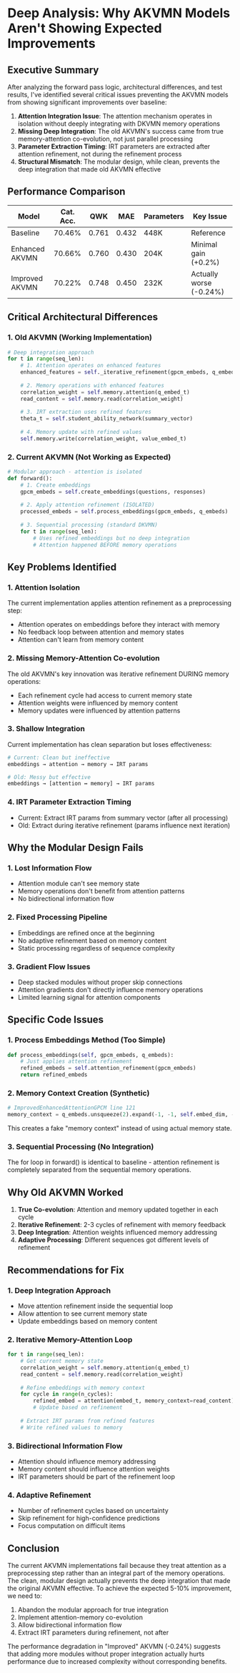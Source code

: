 # Deep Analysis: Why AKVMN Models Aren't Showing Expected Improvements

## Executive Summary

After analyzing the forward pass logic, architectural differences, and test results, I've identified several critical issues preventing the AKVMN models from showing significant improvements over baseline:

1. **Attention Integration Issue**: The attention mechanism operates in isolation without deeply integrating with DKVMN memory operations
2. **Missing Deep Integration**: The old AKVMN's success came from true memory-attention co-evolution, not just parallel processing
3. **Parameter Extraction Timing**: IRT parameters are extracted after attention refinement, not during the refinement process
4. **Structural Mismatch**: The modular design, while clean, prevents the deep integration that made old AKVMN effective

## Performance Comparison

| Model | Cat. Acc. | QWK | MAE | Parameters | Key Issue |
|-------|----------|-----|-----|------------|-----------|
| Baseline | 70.46% | 0.761 | 0.432 | 448K | Reference |
| Enhanced AKVMN | 70.66% | 0.760 | 0.430 | 204K | Minimal gain (+0.2%) |
| Improved AKVMN | 70.22% | 0.748 | 0.450 | 232K | Actually worse (-0.24%) |

## Critical Architectural Differences

### 1. Old AKVMN (Working Implementation)
```python
# Deep integration approach
for t in range(seq_len):
    # 1. Attention operates on enhanced features
    enhanced_features = self._iterative_refinement(gpcm_embeds, q_embeds)
    
    # 2. Memory operations with enhanced features
    correlation_weight = self.memory.attention(q_embed_t)
    read_content = self.memory.read(correlation_weight)
    
    # 3. IRT extraction uses refined features
    theta_t = self.student_ability_network(summary_vector)
    
    # 4. Memory update with refined values
    self.memory.write(correlation_weight, value_embed_t)
```

### 2. Current AKVMN (Not Working as Expected)
```python
# Modular approach - attention is isolated
def forward():
    # 1. Create embeddings
    gpcm_embeds = self.create_embeddings(questions, responses)
    
    # 2. Apply attention refinement (ISOLATED)
    processed_embeds = self.process_embeddings(gpcm_embeds, q_embeds)
    
    # 3. Sequential processing (standard DKVMN)
    for t in range(seq_len):
        # Uses refined embeddings but no deep integration
        # Attention happened BEFORE memory operations
```

## Key Problems Identified

### 1. Attention Isolation
The current implementation applies attention refinement as a preprocessing step:
- Attention operates on embeddings before they interact with memory
- No feedback loop between attention and memory states
- Attention can't learn from memory content

### 2. Missing Memory-Attention Co-evolution
The old AKVMN's key innovation was iterative refinement DURING memory operations:
- Each refinement cycle had access to current memory state
- Attention weights were influenced by memory content
- Memory updates were influenced by attention patterns

### 3. Shallow Integration
Current implementation has clean separation but loses effectiveness:
```python
# Current: Clean but ineffective
embeddings → attention → memory → IRT params

# Old: Messy but effective  
embeddings → [attention ↔ memory] → IRT params
```

### 4. IRT Parameter Extraction Timing
- Current: Extract IRT params from summary vector (after all processing)
- Old: Extract during iterative refinement (params influence next iteration)

## Why the Modular Design Fails

### 1. Lost Information Flow
- Attention module can't see memory state
- Memory operations don't benefit from attention patterns
- No bidirectional information flow

### 2. Fixed Processing Pipeline
- Embeddings are refined once at the beginning
- No adaptive refinement based on memory content
- Static processing regardless of sequence complexity

### 3. Gradient Flow Issues
- Deep stacked modules without proper skip connections
- Attention gradients don't directly influence memory operations
- Limited learning signal for attention components

## Specific Code Issues

### 1. Process Embeddings Method (Too Simple)
```python
def process_embeddings(self, gpcm_embeds, q_embeds):
    # Just applies attention refinement
    refined_embeds = self.attention_refinement(gpcm_embeds)
    return refined_embeds
```

### 2. Memory Context Creation (Synthetic)
```python
# ImprovedEnhancedAttentionGPCM line 121
memory_context = q_embeds.unsqueeze(2).expand(-1, -1, self.embed_dim, -1).mean(dim=-1)
```
This creates a fake "memory context" instead of using actual memory state.

### 3. Sequential Processing (No Integration)
The for loop in forward() is identical to baseline - attention refinement is completely separated from the sequential memory operations.

## Why Old AKVMN Worked

1. **True Co-evolution**: Attention and memory updated together in each cycle
2. **Iterative Refinement**: 2-3 cycles of refinement with memory feedback
3. **Deep Integration**: Attention weights influenced memory addressing
4. **Adaptive Processing**: Different sequences got different levels of refinement

## Recommendations for Fix

### 1. Deep Integration Approach
- Move attention refinement inside the sequential loop
- Allow attention to see current memory state
- Update embeddings based on memory content

### 2. Iterative Memory-Attention Loop
```python
for t in range(seq_len):
    # Get current memory state
    correlation_weight = self.memory.attention(q_embed_t)
    read_content = self.memory.read(correlation_weight)
    
    # Refine embeddings with memory context
    for cycle in range(n_cycles):
        refined_embed = attention(embed_t, memory_context=read_content)
        # Update based on refinement
    
    # Extract IRT params from refined features
    # Write refined values to memory
```

### 3. Bidirectional Information Flow
- Attention should influence memory addressing
- Memory content should influence attention weights
- IRT parameters should be part of the refinement loop

### 4. Adaptive Refinement
- Number of refinement cycles based on uncertainty
- Skip refinement for high-confidence predictions
- Focus computation on difficult items

## Conclusion

The current AKVMN implementations fail because they treat attention as a preprocessing step rather than an integral part of the memory operations. The clean, modular design actually prevents the deep integration that made the original AKVMN effective. To achieve the expected 5-10% improvement, we need to:

1. Abandon the modular approach for true integration
2. Implement attention-memory co-evolution
3. Allow bidirectional information flow
4. Extract IRT parameters during refinement, not after

The performance degradation in "Improved" AKVMN (-0.24%) suggests that adding more modules without proper integration actually hurts performance due to increased complexity without corresponding benefits.